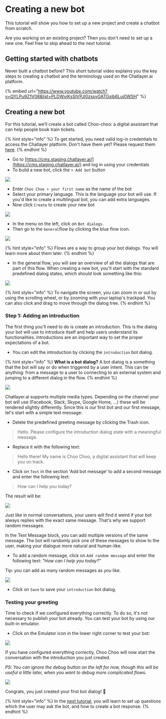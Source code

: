 # Creating a new bot

This tutorial will show you how to set up a new project and create a chatbot from scratch.

Are you working on an existing project? Then you don't need to set up a new one. Feel free to skip ahead to the next tutorial.

## Getting started with chatbots

Never built a chatbot before? This short tutorial video explains you the key steps to creating a chatbot and the terminology used on the Chatlayer.ai platform. 

{% embed url="https://www.youtube.com/watch?v=QYLPu9Z1V08&list=PLDWxiKsSIVPJl0zssvGATGsib6Luj0WSH" %}

## Creating a new bot

For this tutorial, we’ll create a bot called Choo-choo: a digital assistant that can help people book train tickets. 

{% hint style="info" %}
To get started, you need valid log-in credentials to access the Chatlayer platform. Don't have them yet? Please request them [here](https://www.chatlayer.ai/contact).
{% endhint %}

* Go to [https://cms.staging.chatlayer.ai/](https://cms.staging.chatlayer.ai/) and log in using your credentials
* To build a new bot, click the `+ Add bot` button

![](../.gitbook/assets/image%20%28196%29.png)

* Enter `Choo Choo + your first name` as the name of the bot
* Select your primary language. This is the language your bot will use. If you'd like to create a multilingual bot, you can add extra languages.
* Now click `Create` to create your new bot

![](../.gitbook/assets/createbot.png)

* In the menu on the left, click on `Bot dialogs`. 
* Then go to the `General`flow by clicking the blue flow icon.

![](../.gitbook/assets/image%20%28186%29.png)

{% hint style="info" %}
Flows are a way to group your bot dialogs. You will learn more about them later.
{% endhint %}

* In the general flow, you will see an overview of all the dialogs that are part of this flow. When creating a new bot, you'll start with the standard predefined dialog states, which should look something like this:

![](../.gitbook/assets/image%20%28246%29.png)

{% hint style="info" %}
To navigate the screen, you can zoom in or out by using the scrolling wheel, or by zooming with your laptop's trackpad. You can also click and drag to move through the dialog tree.
{% endhint %}

### Step 1: Adding an introduction

The first thing you'll need to do is create an introduction. This is the dialog your bot will use to introduce itself and help users understand its functionalities. Introductions are an important way to set the proper expectations of a bot.

* You can edit the introduction by clicking the `introduction` bot dialog.

{% hint style="info" %}
**What is a bot dialog?** A bot dialog is a something that the bot will say or do when triggered by a user intent. This can be anything: from a message to a user to connecting to an external system and jumping to a different dialog in the flow.
{% endhint %}

![](../.gitbook/assets/image%20%28143%29.png)

Chatlayer.ai supports multiple media types. Depending on the channel your bot will use \(Facebook, Slack, Skype, Google Home, ...\) these will be rendered slightly differently. Since this is our first bot and our first message, let's start with a simple text message:

* Delete the predefined greeting message by clicking the Trash icon.

> Hello. Please configure the introduction dialog state with a meaningful message.

* Replace it with the following text:

> Hello there! My name is Choo Choo, a digital assistant that will keep you on track.

* Click on `Text`  in the section 'Add bot message' to add a second message and enter the following text:

> How can I help you today?

The result will be:

![](../.gitbook/assets/bot-message.png)

Just like in normal conversations, your users will find it weird if your bot always replies with the exact same message. That's why we support random messages. 

In the Text Message block, you can add multiple versions of the same message. The bot will randomly pick one of these messages to show to the user, making your dialogue more natural and human-like.

* To add a random message, click on  `Add random message` and enter the following text: _"How can I help you today?"_

Tip: you can add as many random messages as you like. 

![](../.gitbook/assets/image%20%2891%29.png)

* Click on `Save` to save your `introduction` bot dialog.

### Testing your greeting

Time to check if we configured everything correctly. To do so, it's not necessary to publish your bot already. You can test your bot by using our built-in emulator.

* Click on the Emulator icon in the lower right corner to test your bot:

![](../.gitbook/assets/image%20%2876%29.png)

If you have configured everything correctly, Choo Choo will now start the conversation with the introduction you just created.   
  
_PS: You can ignore the debug button on the left for now, though this will be useful a little later, when you want to debug more complicated flows._

![](../.gitbook/assets/image%20%28228%29.png)

Congrats, you just created your first bot dialog! 🥳

{% hint style="info" %}
In the [next tutorial](tutorial-adding-content.md), you will learn to set up questions which the user may ask the bot, and how to create a bot response.
{% endhint %}

